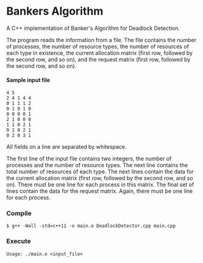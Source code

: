 # Bankers Algorithm
A C++ implementation of Banker's Algorithm for Deadlock Detection.

The program reads the information from a file. The file contains the number of processes, the number
of resource types, the number of resources of each type in existence, the current
allocation matrix (first row, followed by the second row, and so on), and the request matrix
(first row, followed by the second row, and so on).

#### Sample input file
```
4 5
2 4 1 4 4
0 1 1 1 2
0 1 0 1 0
0 0 0 0 1
2 1 0 0 0
1 1 0 2 1
0 1 0 2 1
0 2 0 3 1
```
All fields on a line are separated by whitespace.

The first line of the input file contains two integers, the number of processes and the number of
resource types. The next line contains the total number of resources of each type.
The next lines contain the data for the current allocation matrix (first row, followed by the
second row, and so on). There must be one line for each process in this matrix. The final set of
lines contain the data for the request matrix. Again, there must be one line for each process.


### Compile
```
$ g++ -Wall -std=c++11 -o main.o DeadlockDetector.cpp main.cpp
```
### Execute
```
Usage: ./main.o <input_file>
```
